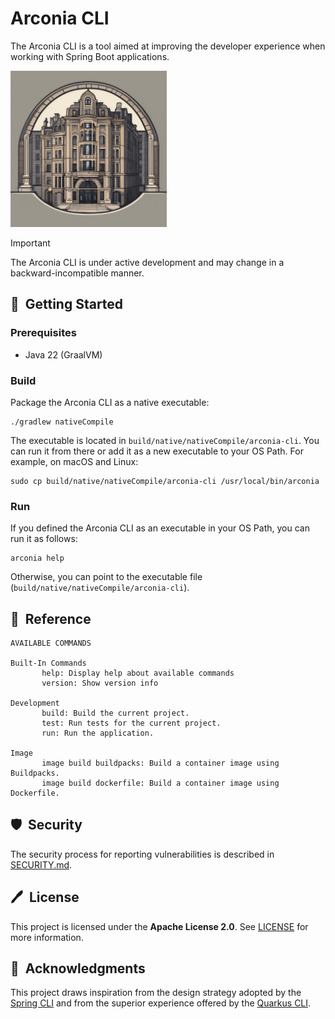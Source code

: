 # Arconia CLI

The Arconia CLI is a tool aimed at improving the developer experience when working
with Spring Boot applications.

<img src="arconia-logo.png" alt="The Arconia logo" height="250px" />

> [!IMPORTANT]
> The Arconia CLI is under active development and may change in a backward-incompatible manner.

## 🚀&nbsp; Getting Started

### Prerequisites

* Java 22 (GraalVM)

### Build

Package the Arconia CLI as a native executable:

```shell
./gradlew nativeCompile
```

The executable is located in `build/native/nativeCompile/arconia-cli`.
You can run it from there or add it as a new executable to your OS Path.
For example, on macOS and Linux:

```shell
sudo cp build/native/nativeCompile/arconia-cli /usr/local/bin/arconia
```

### Run

If you defined the Arconia CLI as an executable in your OS Path, you can run it as follows:

```shell
arconia help
```

Otherwise, you can point to the executable file (`build/native/nativeCompile/arconia-cli`).

## 📙&nbsp; Reference

```
AVAILABLE COMMANDS

Built-In Commands
       help: Display help about available commands
       version: Show version info

Development
       build: Build the current project.
       test: Run tests for the current project.
       run: Run the application.

Image
       image build buildpacks: Build a container image using Buildpacks.
       image build dockerfile: Build a container image using Dockerfile.
```

## 🛡️&nbsp; Security

The security process for reporting vulnerabilities is described in [SECURITY.md](SECURITY.md).

## 🖊️&nbsp; License

This project is licensed under the **Apache License 2.0**. See [LICENSE](LICENSE) for more information.

## 🙏&nbsp; Acknowledgments

This project draws inspiration from the design strategy adopted by the [Spring CLI](https://github.com/spring-projects/spring-cli/tree/main) and from the superior experience offered by the [Quarkus CLI](https://quarkus.io/guides/cli-tooling).
